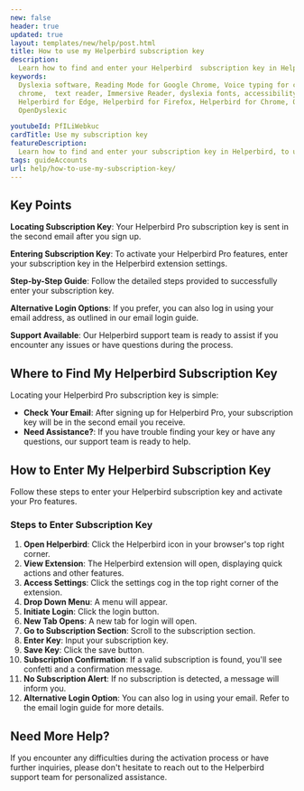 ```yaml
---
new: false
header: true
updated: true
layout: templates/new/help/post.html
title: How to use my Helperbird subscription key
description:
  Learn how to find and enter your Helperbird  subscription key in Helperbird, to unlocked Helperbird Pro.
keywords:
  Dyslexia software, Reading Mode for Google Chrome, Voice typing for chrome, Text to speech for
  chrome,  text reader, Immersive Reader, dyslexia fonts, accessibility software, dyslexia software,
  Helperbird for Edge, Helperbird for Firefox, Helperbird for Chrome, Opendyslexic for Chrome,
  OpenDyslexic

youtubeId: PfILiWebkuc
cardTitle: Use my subscription key
featureDescription:
  Learn how to find and enter your subscription key in Helperbird, to unlocked Helperbird Pro.
tags: guideAccounts
url: help/how-to-use-my-subscription-key/
---
```


## Key Points

**Locating Subscription Key**: Your Helperbird Pro subscription key is sent in the second email after you sign up.

**Entering Subscription Key**: To activate your Helperbird Pro features, enter your subscription key in the Helperbird extension settings.

**Step-by-Step Guide**: Follow the detailed steps provided to successfully enter your subscription key.

**Alternative Login Options**: If you prefer, you can also log in using your email address, as outlined in our email login guide.

**Support Available**: Our Helperbird support team is ready to assist if you encounter any issues or have questions during the process.


## Where to Find My Helperbird Subscription Key

Locating your Helperbird Pro subscription key is simple:

- **Check Your Email**: After signing up for Helperbird Pro, your subscription key will be in the second email you receive.
- **Need Assistance?**: If you have trouble finding your key or have any questions, our support team is ready to help.

## How to Enter My Helperbird Subscription Key

Follow these steps to enter your Helperbird subscription key and activate your Pro features.

### Steps to Enter Subscription Key

1. **Open Helperbird**: Click the Helperbird icon in your browser's top right corner.
2. **View Extension**: The Helperbird extension will open, displaying quick actions and other features.
3. **Access Settings**: Click the settings cog in the top right corner of the extension.
4. **Drop Down Menu**: A menu will appear.
5. **Initiate Login**: Click the login button.
6. **New Tab Opens**: A new tab for login will open.
7. **Go to Subscription Section**: Scroll to the subscription section.
8. **Enter Key**: Input your subscription key.
9. **Save Key**: Click the save button.
10. **Subscription Confirmation**: If a valid subscription is found, you'll see confetti and a confirmation message.
11. **No Subscription Alert**: If no subscription is detected, a message will inform you.
12. **Alternative Login Option**: You can also log in using your email. Refer to the email login guide for more details.

## Need More Help?

If you encounter any difficulties during the activation process or have further inquiries, please don't hesitate to reach out to the Helperbird support team for personalized assistance.
